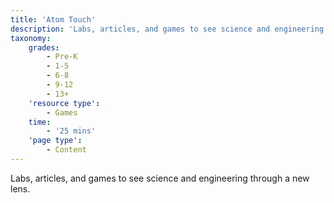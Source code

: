 ```yaml
---
title: 'Atom Touch'
description: 'Labs, articles, and games to see science and engineering through a new lens.'
taxonomy:
    grades:
        - Pre-K
        - 1-5
        - 6-8
        - 9-12
        - 13+
    'resource type':
        - Games
    time:
        - '25 mins'
    'page type':
        - Content
---
```


Labs, articles, and games to see science and engineering through a new lens.
